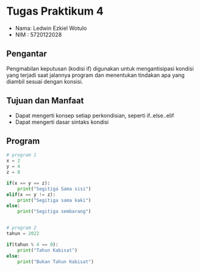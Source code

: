 # Tugas Praktikum 4

- Nama: Ledwin Ezkiel Wotulo
- NIM : 5720122028

## Pengantar

Pengmabilan keputusan (kodisi if) digunakan untuk mengantisipasi kondisi yang terjadi saat jalannya program dan menentukan tindakan apa yang diambil sesuai dengan konsisi.

## Tujuan dan Manfaat
- Dapat mengerti konsep setiap perkondisian, seperti if..else..elif
- Dapat mengerti dasar sintaks kondisi

## Program

```python
# program 1
x = 2
y = 4
z = 8

if(x == y == z):
    print("Segitiga Sama sisi")
elif(x == y != z):
    print("Segitiga sama kaki")
else:
    print("Segitiga sembarang")


# program 2
tahun = 2022

if(tahun % 4 == 0):
    print("Tahun Kabisat")
else:
    print("Bukan Tahun Kabisat")
    
```